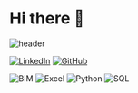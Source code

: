 # Hi there 👋
![header](https://capsule-render.vercel.app/api?type=rounded&color=DEE3E0&height=100&section=header&text=Gabriel%20Vilela%20-%20BIM%20Architect%20+%20future%20Data%20Scientist&fontSize=25&fontcolor=3E4540)

[![LinkedIn](https://img.shields.io/badge/LinkedIn-0077B5?style=for-the-badge&logo=linkedin&logoColor=white)](https://www.linkedin.com/in/gabriel-fvilela/) [![GitHub](https://img.shields.io/badge/GitHub-100000?style=for-the-badge&logo=github&logoColor=white)](https://github.com/gbrfvilela) 

![BIM](https://img.shields.io/badge/-BIM-102961?style=for-the-badge&logo=SQL&logoColor=0D1117)
![Excel](https://img.shields.io/badge/-EXCEL-1D6f42?style=for-the-badge&logo=SQL&logoColor=0D1117)
![Python](https://img.shields.io/badge/python-3670A0?style=for-the-badge&logo=python&logoColor=ffdd54)
![SQL](https://img.shields.io/badge/-SQL-0D1117?style=for-the-badge&logo=SQL&logoColor=0D1117)



<!--
**gbrfvilela/gbrfvilela** is a ✨ _special_ ✨ repository because its `README.md` (this file) appears on your GitHub profile.

Here are some ideas to get you started:

- 🔭 I’m currently working on ...
- 🌱 I’m currently learning ...
- 👯 I’m looking to collaborate on ...
- 🤔 I’m looking for help with ...
- 💬 Ask me about ...
- 📫 How to reach me: ...
- 😄 Pronouns: ...
- ⚡ Fun fact: ...
-->

